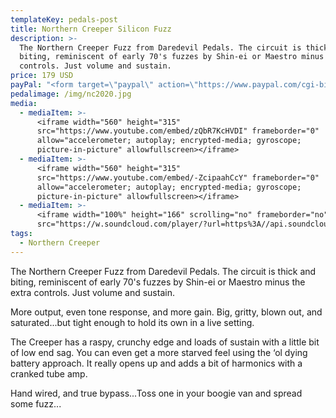 ```yaml
---
templateKey: pedals-post
title: Northern Creeper Silicon Fuzz
description: >-
  The Northern Creeper Fuzz from Daredevil Pedals. The circuit is thick and
  biting, reminiscent of early 70's fuzzes by Shin-ei or Maestro minus the extra
  controls. Just volume and sustain.
price: 179 USD
payPal: "<form target=\"paypal\" action=\"https://www.paypal.com/cgi-bin/webscr\" method=\"post\">\n<input type=\"hidden\" name=\"cmd\" value=\"_s-xclick\">\n<input type=\"hidden\" name=\"hosted_button_id\" value=\"NZFWUEJD7P8GL\">\n<table>\n<tr><td><input type=\"hidden\" name=\"on0\" value=\"Black Friday 15% Sale\">Black Friday 15% Sale</td></tr><tr><td><select name=\"os0\">\n\t<option value=\"Northern Creeper\">Northern Creeper $152.00 USD</option>\n</select> </td></tr>\n</table>\n<input type=\"hidden\" name=\"currency_code\" value=\"USD\">\n<input type=\"image\" src=\"https://www.paypalobjects.com/en_US/i/btn/btn_cart_LG.gif\" border=\"0\" name=\"submit\" alt=\"PayPal - The safer, easier way to pay online!\">\n<img alt=\"\" border=\"0\" src=\"https://www.paypalobjects.com/en_US/i/scr/pixel.gif\" width=\"1\" height=\"1\">\n</form>\n\n\n"
pedalimage: /img/nc2020.jpg
media:
  - mediaItem: >-
      <iframe width="560" height="315"
      src="https://www.youtube.com/embed/zQbR7KcHVDI" frameborder="0"
      allow="accelerometer; autoplay; encrypted-media; gyroscope;
      picture-in-picture" allowfullscreen></iframe>
  - mediaItem: >-
      <iframe width="560" height="315"
      src="https://www.youtube.com/embed/-ZcipaahCcY" frameborder="0"
      allow="accelerometer; autoplay; encrypted-media; gyroscope;
      picture-in-picture" allowfullscreen></iframe>
  - mediaItem: >-
      <iframe width="100%" height="166" scrolling="no" frameborder="no"
      src="https://w.soundcloud.com/player/?url=https%3A//api.soundcloud.com/tracks/454227879&amp;color=ff5500"></iframe>
tags:
  - Northern Creeper
---
```

The Northern Creeper Fuzz from Daredevil Pedals. The circuit is thick and biting, reminiscent of early 70's fuzzes by Shin-ei or Maestro minus the extra controls. Just volume and sustain.

More output, even tone response, and more gain. Big, gritty, blown out, and saturated...but tight enough to hold its own in a live setting.

The Creeper has a raspy, crunchy edge and loads of sustain with a little bit of low end sag. You can even get a more starved feel using the ‘ol dying battery approach. It really opens up and adds a bit of harmonics with a cranked tube amp.

Hand wired, and true bypass...Toss one in your boogie van and spread some fuzz...
